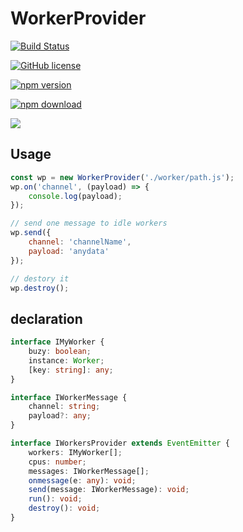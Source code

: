 # WorkerProvider

[![Build Status](https://travis-ci.org/geeeger/WorkerProvider.svg?branch=master)](https://travis-ci.org/geeeger/WorkerProvider)

[![GitHub license](https://img.shields.io/badge/license-MIT-blue.svg)](https://github.com/geeeger/WorkerProvider/blob/master/LICENSE)

[![npm version](https://img.shields.io/npm/v/worker-provider.svg?style=flat)](https://www.npmjs.com/package/worker-provider)

[![npm download](https://img.shields.io/npm/dw/worker-provider.svg)](https://www.npmjs.com/package/worker-provider)

![](https://img.shields.io/codecov/c/github/geeeger/WorkerProvider.svg)

## Usage

```javascript
const wp = new WorkerProvider('./worker/path.js');
wp.on('channel', (payload) => {
    console.log(payload);
});

// send one message to idle workers
wp.send({
    channel: 'channelName',
    payload: 'anydata'
});

// destory it
wp.destroy();
```

## declaration

```typescript
interface IMyWorker {
    buzy: boolean;
    instance: Worker;
    [key: string]: any;
}

interface IWorkerMessage {
    channel: string;
    payload?: any;
}

interface IWorkersProvider extends EventEmitter {
    workers: IMyWorker[];
    cpus: number;
    messages: IWorkerMessage[];
    onmessage(e: any): void;
    send(message: IWorkerMessage): void;
    run(): void;
    destroy(): void;
}
```